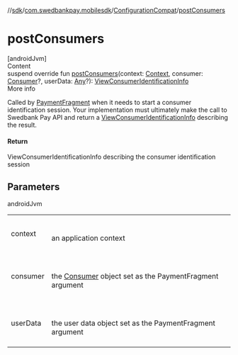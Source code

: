 //[sdk](../../../index.md)/[com.swedbankpay.mobilesdk](../index.md)/[ConfigurationCompat](index.md)/[postConsumers](post-consumers.md)



# postConsumers  
[androidJvm]  
Content  
suspend override fun [postConsumers](post-consumers.md)(context: [Context](https://developer.android.com/reference/kotlin/android/content/Context.html), consumer: [Consumer](../-consumer/index.md)?, userData: [Any](https://kotlinlang.org/api/latest/jvm/stdlib/kotlin/-any/index.html)?): [ViewConsumerIdentificationInfo](../-view-consumer-identification-info/index.md)  
More info  


Called by [PaymentFragment](../-payment-fragment/index.md) when it needs to start a consumer identification session. Your implementation must ultimately make the call to Swedbank Pay API and return a [ViewConsumerIdentificationInfo](../-view-consumer-identification-info/index.md) describing the result.



#### Return  


ViewConsumerIdentificationInfo describing the consumer identification session



## Parameters  
  
androidJvm  
  
| | |
|---|---|
| <a name="com.swedbankpay.mobilesdk/ConfigurationCompat/postConsumers/#android.content.Context#com.swedbankpay.mobilesdk.Consumer?#kotlin.Any?/PointingToDeclaration/"></a>context| <a name="com.swedbankpay.mobilesdk/ConfigurationCompat/postConsumers/#android.content.Context#com.swedbankpay.mobilesdk.Consumer?#kotlin.Any?/PointingToDeclaration/"></a><br><br>an application context<br><br>|
| <a name="com.swedbankpay.mobilesdk/ConfigurationCompat/postConsumers/#android.content.Context#com.swedbankpay.mobilesdk.Consumer?#kotlin.Any?/PointingToDeclaration/"></a>consumer| <a name="com.swedbankpay.mobilesdk/ConfigurationCompat/postConsumers/#android.content.Context#com.swedbankpay.mobilesdk.Consumer?#kotlin.Any?/PointingToDeclaration/"></a><br><br>the [Consumer](../-consumer/index.md) object set as the PaymentFragment argument<br><br>|
| <a name="com.swedbankpay.mobilesdk/ConfigurationCompat/postConsumers/#android.content.Context#com.swedbankpay.mobilesdk.Consumer?#kotlin.Any?/PointingToDeclaration/"></a>userData| <a name="com.swedbankpay.mobilesdk/ConfigurationCompat/postConsumers/#android.content.Context#com.swedbankpay.mobilesdk.Consumer?#kotlin.Any?/PointingToDeclaration/"></a><br><br>the user data object set as the PaymentFragment argument<br><br>|
  
  



